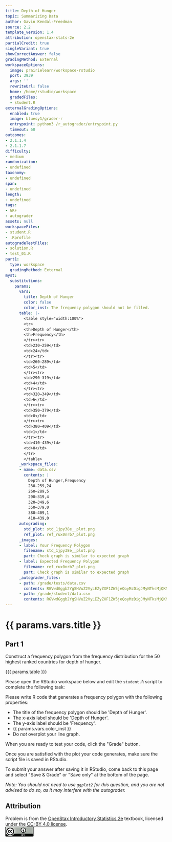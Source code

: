 ```yaml
---
title: Depth of Hunger
topic: Summarizing Data
author: Gavin Kendal-Freedman
source: 2.2
template_version: 1.4
attribution: openstax-stats-2e
partialCredit: true
singleVariant: true
showCorrectAnswer: false
gradingMethod: External
workspaceOptions:
  image: prairielearn/workspace-rstudio
  port: 3939
  args: ''
  rewriteUrl: false
  home: /home/rstudio/workspace
  gradedFiles:
  - student.R
externalGradingOptions:
  enabled: true
  image: bluesy1/grader-r
  entrypoint: python3 /r_autograder/entrypoint.py
  timeout: 60
outcomes:
- 2.1.1.4
- 2.1.1.7
difficulty:
- medium
randomization:
- undefined
taxonomy:
- undefined
span:
- undefined
length:
- undefined
tags:
- GKF
- autograder
assets: null
workspaceFiles:
- student.R
- .Rprofile
autogradeTestFiles:
- solution.R
- test_01.R
part1:
  type: workspace
  gradingMethod: External
myst:
  substitutions:
    params:
      vars:
        title: Depth of Hunger
        color: false
        color_inst: The frequency polygon should not be filled.
      table: |-
        <table style="width:100%">
        <tr>
        <th>Depth of Hunger</th>
        <th>Frequency</th>
        </tr><tr>
        <td>230–259</td>
        <td>24</td>
        </tr><tr>
        <td>260–289</td>
        <td>5</td>
        </tr><tr>
        <td>290–319</td>
        <td>4</td>
        </tr><tr>
        <td>320–349</td>
        <td>6</td>
        </tr><tr>
        <td>350–379</td>
        <td>0</td>
        </tr><tr>
        <td>380–409</td>
        <td>1</td>
        </tr><tr>
        <td>410–439</td>
        <td>0</td>
        </tr>
        </table>
      _workspace_files:
      - name: data.csv
        contents: |
          Depth of Hunger,Frequency
          230–259,24
          260–289,5
          290–319,4
          320–349,6
          350–379,0
          380–409,1
          410–439,0
      autograding:
        std_plot: std_1jpy38e__plot.png
        ref_plot: ref_rux0nrb7_plot.png
      _images:
      - label: Your Frequency Polygon
        filename: std_1jpy38e__plot.png
        part: Check graph is similar to expected graph
      - label: Expected Frequency Polygon
        filename: ref_rux0nrb7_plot.png
        part: Check graph is similar to expected graph
      _autograder_files:
      - path: /grade/tests/data.csv
        contents: RGVwdGggb2YgSHVuZ2VyLEZyZXF1ZW5jeQoyMzDigJMyNTksMjQKMjYw4oCTMjg5LDUKMjkw4oCTMzE5LDQKMzIw4oCTMzQ5LDYKMzUw4oCTMzc5LDAKMzgw4oCTNDA5LDEKNDEw4oCTNDM5LDAK
      - path: /grade/student/data.csv
        contents: RGVwdGggb2YgSHVuZ2VyLEZyZXF1ZW5jeQoyMzDigJMyNTksMjQKMjYw4oCTMjg5LDUKMjkw4oCTMzE5LDQKMzIw4oCTMzQ5LDYKMzUw4oCTMzc5LDAKMzgw4oCTNDA5LDEKNDEw4oCTNDM5LDAK
---
```

# {{ params.vars.title }}

## Part 1

Construct a frequency polygon from the frequency distribution for the 50 highest ranked countries for depth of hunger.

{{{ params.table }}}

<pl-card title="Instructions">

Please open the RStudio workspace below and edit the `student.R` script to complete the following task:

Please write R code that generates a frequency polygon with the following properties:

- The title of the frequency polygon should be 'Depth of Hunger'.
- The x-axis label should be 'Depth of Hunger'.
- The y-axis label should be 'Frequency'.
- {{ params.vars.color_inst }}
- Do *not* overplot your line graph.

When you are ready to test your code, click the "Grade" button.

Once you are satisfied with the plot your code generates, make sure the script file is saved in RStudio.

To submit your answer after saving it in RStudio, come back to this page and select "Save & Grade" or "Save only" at the bottom of the page.

*Note: You should not need to use `ggplot2` for this question, and you are not advised to do so, as it may interfere with the autograder.*

</pl-card>

## Attribution

Problem is from the [OpenStax Introductory Statistics 2e](https://openstax.org/books/introductory-statistics-2e) textbook, licensed under the [CC-BY 4.0 license](https://creativecommons.org/licenses/by/4.0/).<br>![Image representing the Creative Commons 4.0 BY license.](https://raw.githubusercontent.com/firasm/bits/master/by.png)